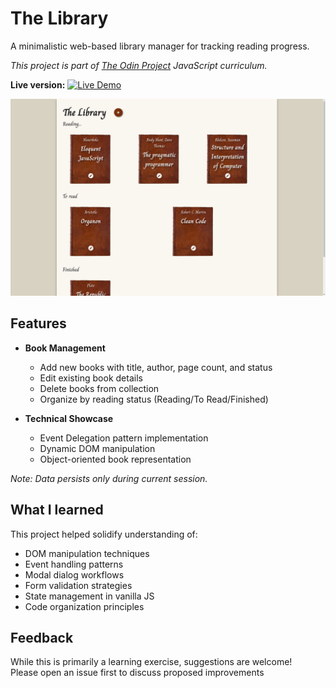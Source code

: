 # The Library

A minimalistic web-based library manager for tracking reading progress. 

*This project is part of [The Odin Project](https://www.theodinproject.com/) JavaScript curriculum.*

**Live version:** [![Live Demo](https://img.shields.io/badge/demo-live-green)](https://fran-dv.github.io/library/)

<img src="./images/site-preview.png" style="width:900px; height: auto;">

## Features

- **Book Management**
  - Add new books with title, author, page count, and status
  - Edit existing book details
  - Delete books from collection
  - Organize by reading status (Reading/To Read/Finished)

- **Technical Showcase**
  - Event Delegation pattern implementation
  - Dynamic DOM manipulation
  - Object-oriented book representation

*Note: Data persists only during current session.*

## What I learned

This project helped solidify understanding of:
- DOM manipulation techniques
- Event handling patterns
- Modal dialog workflows
- Form validation strategies
- State management in vanilla JS
- Code organization principles

## Feedback

While this is primarily a learning exercise, suggestions are welcome!  
Please open an issue first to discuss proposed improvements